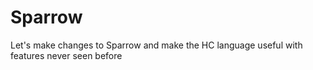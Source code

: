 # Sparrow
Let's make changes to Sparrow and make the HC language useful with features never seen before
